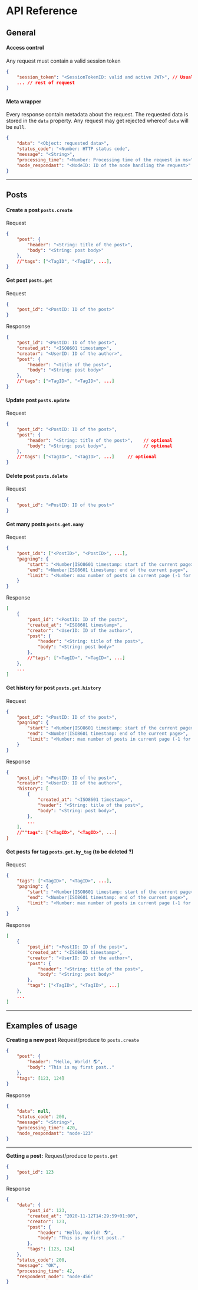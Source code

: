 # API Reference

## General
#### Access control
Any request must contain a valid session token
```json
{
    "session_token": "<SessionTokenID: valid and active JWT>", // Usually carried out by HTTP Header from cookies
    ... // rest of request
}
```
#### Meta wrapper
Every response contain metadata about the request. The requested data is stored in the `data` property. Any request may get rejected whereof `data` will be `null`.
```json
{
    "data": "<Object: requested data>",
    "status_code": "<Number: HTTP status code",
    "message": "<String>",
    "processing_time": "<Number: Processing time of the request in ms>",
    "node_respondant": "<NodeID: ID of the node handling the request>"
}
```

---
## Posts

#### Create a post `posts.create`


Request
```json
{
    "post": {
        "header": "<String: title of the post>",
        "body": "<String: post body>"
    },
    //"tags": ["<TagID", "<TagID", ...],
}
```

#### Get post `posts.get`
Request
```json
{
    "post_id": "<PostID: ID of the post>"
}
```
Response
```json
{
    "post_id": "<PostID: ID of the post>",
    "created_at": "<ISO8601 timestamp>",
    "creator": "<UserID: ID of the author>",
    "post": {
        "header": "<title of the post>",
        "body": "<String: post body>"
    },
    //"tags": ["<TagID>", "<TagID>", ...]
}
```

#### Update post `posts.update`
Request
```json
{
    "post_id": "<PostID: ID of the post>",
    "post": {
        "header": "<String: title of the post>",    // optional
        "body": "<String: post body>",              // optional
    },
    //"tags": ["<TagID>", "<TagID>", ...]     // optional
}
```


#### Delete post `posts.delete`
Request
```json
{
    "post_id": "<PostID: ID of the post>"
}
```


#### Get many posts `posts.get.many`
Request
```json
{
    "post_ids": ["<PostID>", "<PostID>", ...],                                  // optional
    "pagning": {                                                                // optional
        "start": "<Number|ISO8601 timestamp: start of the current page>",       // default=0
        "end": "<Number|ISO8601 timestamp: end of the current page>",           // default=9
        "limit": "<Number: max number of posts in current page (-1 for all)>"   // optional
    }
}
```
Response
```json
[
    {
        "post_id": "<PostID: ID of the post>",
        "created_at": "<ISO8601 timestamp>",
        "creator": "<UserID: ID of the author>",
        "post": {
            "header": "<String: title of the post>",
            "body": "<String: post body>"
        },
        //"tags": ["<TagID>", "<TagID>", ...]
    },
    ...
]
```
#### Get history for post `posts.get.history`
Request
```json
{
    "post_id": "<PostID: ID of the post>",
    "pagning": {                                                                // optional
        "start": "<Number|ISO8601 timestamp: start of the current page>",       // default=0
        "end": "<Number|ISO8601 timestamp: end of the current page>",           // default=9
        "limit": "<Number: max number of posts in current page (-1 for all)>"   // optional
    }
}
```
Response
```json
{
    "post_id": "<PostID: ID of the post>",
    "creator": "<UserID: ID of the author>",
    "history": [
        {
            "created_at": "<ISO8601 timestamp>",
            "header": "<String: title of the post>",
            "body": "<String: post body>",
        },
        ...
    ],
    //""tags": ["<TagID>", "<TagID>", ...]
}
```

#### Get posts for tag `posts.get.by_tag` (to be deleted ?)
Request
```json
{
    "tags": ["<TagID>", "<TagID>", ...],                                        // optional
    "pagning": {                                                                // optional
        "start": "<Number|ISO8601 timestamp: start of the current page>",       // default=0
        "end": "<Number|ISO8601 timestamp: end of the current page>",           // default=9
        "limit": "<Number: max number of posts in current page (-1 for all)>"   // optional
    }
}
```
Response
```json
[
    {
        "post_id": "<PostID: ID of the post>",
        "created_at": "<ISO8601 timestamp>",
        "creator": "<UserID: ID of the author>",
        "post": {
            "header": "<String: title of the post>",
            "body": "<String: post body>"
        },
        "tags": ["<TagID>", "<TagID>", ...]
    },
    ...
]
```

---
## Examples of usage


**Creating a new post**
Request/produce to `posts.create`
```json
{
    "post": {
        "header": "Hello, World! 🌎",
        "body": "This is my first post.."
    },
    "tags": [123, 124]
}
```
Response
```json
{
    "data": null,
    "status_code": 200,
    "message": "<String>",
    "processing_time": 420,
    "node_respondant": "node-123"
}
```

---
**Getting a post:**
Request/produce to `posts.get`
```json
{
    "post_id": 123
}
```
Response
```json
{
    "data": {
        "post_id": 123,
        "created_at": "2020-11-12T14:29:59+01:00",
        "creator": 123,
        "post": {
            "header": "Hello, World! 🌎",
            "body": "This is my first post.."
        },
        "tags": [123, 124]
    },
    "status_code": 200,
    "message": "OK",
    "processing_time": 42,
    "respondent_node": "node-456"
}
```

